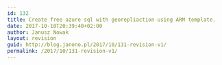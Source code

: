 ```yaml
---
id: 132
title: Create free azure sql with georepliaction using ARM template.
date: 2017-10-10T20:39:40+02:00
author: Janusz Nowak
layout: revision
guid: http://blog.janono.pl/2017/10/131-revision-v1/
permalink: /2017/10/131-revision-v1/
---
```

